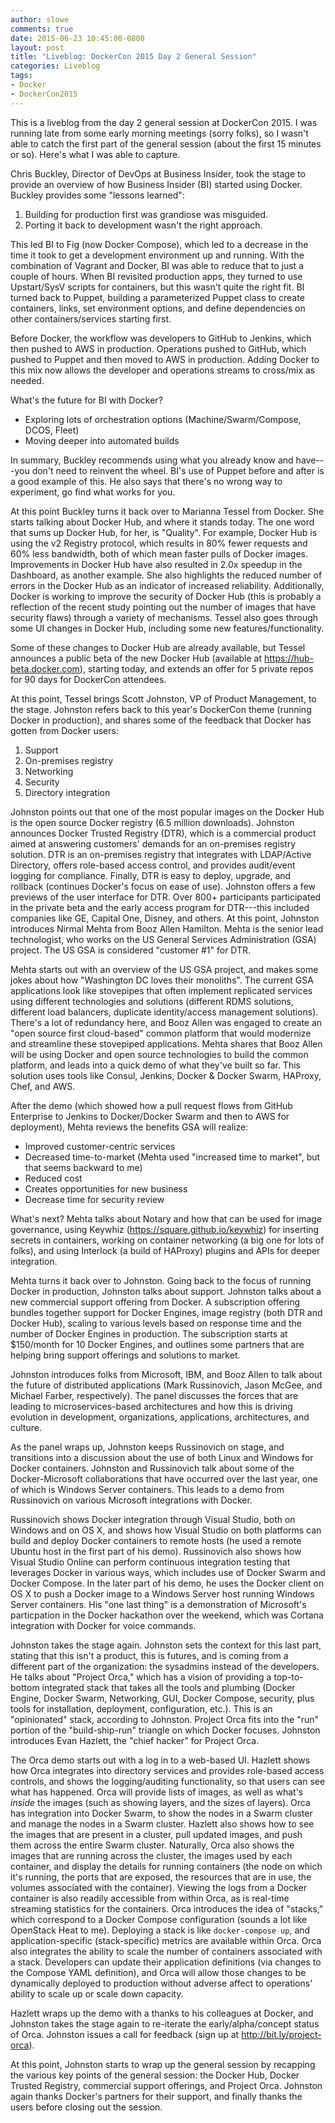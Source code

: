 ```yaml
---
author: slowe
comments: true
date: 2015-06-23 10:45:00-0800
layout: post
title: "Liveblog: DockerCon 2015 Day 2 General Session"
categories: Liveblog
tags:
- Docker
- DockerCon2015
---
```


This is a liveblog from the day 2 general session at DockerCon 2015. I was running late from some early morning meetings (sorry folks), so I wasn't able to catch the first part of the general session (about the first 15 minutes or so). Here's what I was able to capture.

Chris Buckley, Director of DevOps at Business Insider, took the stage to provide an overview of how Business Insider (BI) started using Docker. Buckley provides some "lessons learned":

1. Building for production first was grandiose was misguided.
2. Porting it back to development wasn't the right approach.

This led BI to Fig (now Docker Compose), which led to a decrease in the time it took to get a development environment up and running. With the combination of Vagrant and Docker, BI was able to reduce that to just a couple of hours. When BI revisited production apps, they turned to use Upstart/SysV scripts for containers, but this wasn't quite the right fit. BI turned back to Puppet, building a parameterized Puppet class to create containers, links, set environment options, and define dependencies on other containers/services starting first.

Before Docker, the workflow was developers to GitHub to Jenkins, which then pushed to AWS in production. Operations pushed to GitHub, which pushed to Puppet and then moved to AWS in production. Adding Docker to this mix now allows the developer and operations streams to cross/mix as needed.

What's the future for BI with Docker?

* Exploring lots of orchestration options (Machine/Swarm/Compose, DCOS, Fleet)
* Moving deeper into automated builds

In summary, Buckley recommends using what you already know and have---you don't need to reinvent the wheel. BI's use of Puppet before and after is a good example of this. He also says that there's no wrong way to experiment, go find what works for you.

At this point Buckley turns it back over to Marianna Tessel from Docker. She starts talking about Docker Hub, and where it stands today. The one word that sums up Docker Hub, for her, is "Quality". For example, Docker Hub is using the v2 Registry protocol, which results in 80% fewer requests and 60% less bandwidth, both of which mean faster pulls of Docker images. Improvements in Docker Hub have also resulted in 2.0x speedup in the Dashboard, as another example. She also highlights the reduced number of errors in the Docker Hub as an indicator of increased reliability. Additionally, Docker is working to improve the security of Docker Hub (this is probably a reflection of the recent study pointing out the number of images that have security flaws) through a variety of mechanisms. Tessel also goes through some UI changes in Docker Hub, including some new features/functionality.

Some of these changes to Docker Hub are already available, but Tessel announces a public beta of the new Docker Hub (available at https://hub-beta.docker.com), starting today, and extends an offer for 5 private repos for 90 days for DockerCon attendees.

At this point, Tessel brings Scott Johnston, VP of Product Management, to the stage. Johnston refers back to this year's DockerCon theme (running Docker in production), and shares some of the feedback that Docker has gotten from Docker users:

1. Support
2. On-premises registry
3. Networking
4. Security
5. Directory integration

Johnston points out that one of the most popular images on the Docker Hub is the open source Docker registry (6.5 million downloads). Johnston announces Docker Trusted Registry (DTR), which is a commercial product aimed at answering customers' demands for an on-premises registry solution. DTR is an on-premises registry that integrates with LDAP/Active Directory, offers role-based access control, and provides audit/event logging for compliance. Finally, DTR is easy to deploy, upgrade, and rollback (continues Docker's focus on ease of use). Johnston offers a few previews of the user interface for DTR. Over 800+ participants participated in the private beta and the early access program for DTR---this included companies like GE, Capital One, Disney, and others. At this point, Johnston introduces Nirmal Mehta from Booz Allen Hamilton. Mehta is the senior lead technologist, who works on the US General Services Administration (GSA) project. The US GSA is considered "customer #1" for DTR.

Mehta starts out with an overview of the US GSA project, and makes some jokes about how "Washington DC loves their monoliths". The current GSA applications look like stovepipes that often implement replicated services using different technologies and solutions (different RDMS solutions, different load balancers, duplicate identity/access management solutions). There's a lot of redundancy here, and Booz Allen was engaged to create an "open source first cloud-based" common platform that would modernize and streamline these stovepiped applications. Mehta shares that Booz Allen will be using Docker and open source technologies to build the common platform, and leads into a quick demo of what they've built so far. This solution uses tools like Consul, Jenkins, Docker & Docker Swarm, HAProxy, Chef, and AWS.

After the demo (which showed how a pull request flows from GitHub Enterprise to Jenkins to Docker/Docker Swarm and then to AWS for deployment), Mehta reviews the benefits GSA will realize:

* Improved customer-centric services
* Decreased time-to-market (Mehta used "increased time to market", but that seems backward to me)
* Reduced cost
* Creates opportunities for new business
* Decrease time for security review

What's next? Mehta talks about Notary and how that can be used for image governance, using Keywhiz (https://square.github.io/keywhiz) for inserting secrets in containers, working on container networking (a big one for lots of folks), and using Interlock (a build of HAProxy) plugins and APIs for deeper integration.

Mehta turns it back over to Johnston. Going back to the focus of running Docker in production, Johnston talks about support. Johnston talks about a new commercial support offering from Docker. A subscription offering bundles together support for Docker Engines, image registry (both DTR and Docker Hub), scaling to various levels based on response time and the number of Docker Engines in production. The subscription starts at $150/month for 10 Docker Engines, and outlines some partners that are helping bring support offerings and solutions to market.

Johnston introduces folks from Microsoft, IBM, and Booz Allen to talk about the future of distributed applications (Mark Russinovich, Jason McGee, and Michael Farber, respectively). The panel discusses the forces that are leading to microservices-based architectures and how this is driving evolution in development, organizations, applications, architectures, and culture.

As the panel wraps up, Johnston keeps Russinovich on stage, and transitions into a discussion about the use of both Linux and Windows for Docker containers. Johnston and Russinovich talk about some of the Docker-Microsoft collaborations that have occurred over the last year, one of which is Windows Server containers. This leads to a demo from Russinovich on various Microsoft integrations with Docker.

Russinovich shows Docker integration through Visual Studio, both on Windows and on OS X, and shows how Visual Studio on both platforms can build and deploy Docker containers to remote hosts (he used a remote Ubuntu host in the first part of his demo). Russinovich also shows how Visual Studio Online can perform continuous integration testing that leverages Docker in various ways, which includes use of Docker Swarm and Docker Compose. In the later part of his demo, he uses the Docker client on OS X to push a Docker image to a Windows Server host running Windows Server containers. His "one last thing" is a demonstration of Microsoft's particpation in the Docker hackathon over the weekend, which was Cortana integration with Docker for voice commands.

Johnston takes the stage again. Johnston sets the context for this last part, stating that this isn't a product, this is futures, and is coming from a different part of the organization: the sysadmins instead of the developers. He talks about "Project Orca," which has a vision of providing a top-to-bottom integrated stack that takes all the tools and plumbing (Docker Engine, Docker Swarm, Networking, GUI, Docker Compose, security, plus tools for installation, deployment, configuration, etc.). This is an "opinionated" stack, according to Johnston. Project Orca fits into the "run" portion of the "build-ship-run" triangle on which Docker focuses. Johnston introduces Evan Hazlett, the "chief hacker" for Project Orca.

The Orca demo starts out with a log in to a web-based UI. Hazlett shows how Orca integrates into directory services and provides role-based access controls, and shows the logging/auditing functionality, so that users can see what has happened. Orca will provide lists of images, as well as what's _inside_ the images (such as showing layers, and the sizes of layers). Orca has integration into Docker Swarm, to show the nodes in a Swarm cluster and manage the nodes in a Swarm cluster. Hazlett also shows how to see the images that are present in a cluster, pull updated images, and push them across the entire Swarm cluster. Naturally, Orca also shows the images that are running across the cluster, the images used by each container, and display the details for running containers (the node on which it's running, the ports that are exposed, the resources that are in use, the volumes associated with the container). Viewing the logs from a Docker container is also readily accessible from within Orca, as is real-time streaming statistics for the containers. Orca introduces the idea of "stacks," which correspond to a Docker Compose configuration (sounds a lot like OpenStack Heat to me). Deploying a stack is like `docker-compose up`, and application-specific (stack-specific) metrics are available within Orca. Orca also integrates the ability to scale the number of containers associated with a stack. Developers can update their application definitions (via changes to the Compose YAML definition), and Orca will allow those changes to be dynamically deployed to production without adverse affect to operations' ability to scale up or scale down capacity.

Hazlett wraps up the demo with a thanks to his colleagues at Docker, and Johnston takes the stage again to re-iterate the early/alpha/concept status of Orca. Johnston issues a call for feedback (sign up at http://bit.ly/project-orca).

At this point, Johnston starts to wrap up the general session by recapping the various key points of the general session: the Docker Hub, Docker Trusted Registry, commercial support offerings, and Project Orca. Johnston again thanks Docker's partners for their support, and finally thanks the users before closing out the session.
